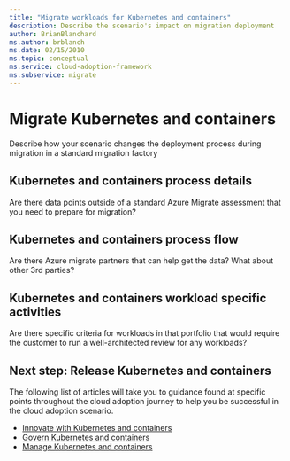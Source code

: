 ```yaml
---
title: "Migrate workloads for Kubernetes and containers"
description: Describe the scenario's impact on migration deployment
author: BrianBlanchard
ms.author: brblanch
ms.date: 02/15/2010
ms.topic: conceptual
ms.service: cloud-adoption-framework
ms.subservice: migrate
---
```


# Migrate Kubernetes and containers

Describe how your scenario changes the deployment process during migration in a standard migration factory

## Kubernetes and containers process details

Are there data points outside of a standard Azure Migrate assessment that you need to prepare for migration?

## Kubernetes and containers process flow

Are there Azure migrate partners that can help get the data? What about other 3rd parties?

## Kubernetes and containers workload specific activities

Are there specific criteria for workloads in that portfolio that would require the customer to run a well-architected review for any workloads?

## Next step: Release Kubernetes and containers

The following list of articles will take you to guidance found at specific points throughout the cloud adoption journey to help you be successful in the cloud adoption scenario.

- [Innovate with Kubernetes and containers](./innovate.md)
- [Govern Kubernetes and containers](./govern.md)
- [Manage Kubernetes and containers](./manage.md)
